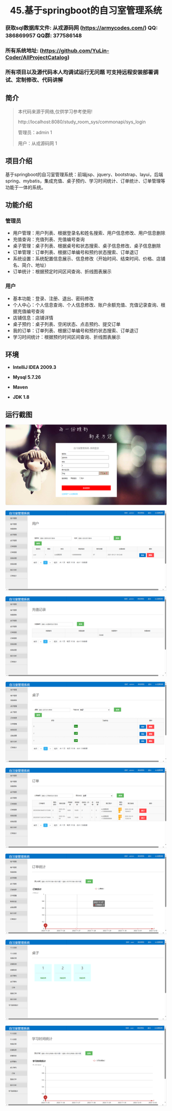 <p><h1 align="center">45.基于springboot的自习室管理系统</h1></p>

###  获取sql数据库文件: 从戎源码网 (https://armycodes.com/) QQ: 386869957 QQ群: 377586148 
###  所有系统地址: (https://github.com/YuLin-Coder/AllProjectCatalog) 
###  所有项目以及源代码本人均调试运行无问题 可支持远程安装部署调试、定制修改、代码讲解

## 简介

> 本代码来源于网络,仅供学习参考使用!
> 
> http://localhost:8080/study_room_sys/commonapi/sys_login
> 
> 管理员：admin 1
> 
> 用户：从戎源码网 1
>

## 项目介绍
基于springboot的自习室管理系统：前端jsp、jquery、bootstrap、layui，后端 spring、mybatis，集成充值、桌子预约、学习时间统计、订单统计、订单管理等功能于一体的系统。

## 功能介绍

### 管理员

- 用户管理：用户列表、根据登录名和姓名搜索、用户信息修改、用户信息删除
- 充值查询：充值列表、充值编号查询
- 桌子管理：桌子列表、根据桌号和状态搜索、桌子信息修改、桌子信息删除
- 订单管理：订单列表、根据订单编号和预约状态搜索、订单退订
- 系统设置：系统配置信息展示、信息修改（开始时间、结束时间、价格、店铺名、简介、地址）
- 订单统计：根据预定时间区间查询、折线图表展示

### 用户

- 基本功能：登录、注册、退出、密码修改
- 个人中心：个人信息查询、个人信息修改、账户余额充值、充值记录查询、根据充值编号查询
- 店铺信息：店铺详情
- 桌子预约：桌子列表、空闲状态、点击预约、提交订单
- 我的订单：订单列表、根据订单编号和预约状态搜索、订单退订
- 学习时间统计：根据预约时间区间查询、折线图表展示

## 环境

- <b>IntelliJ IDEA 2009.3</b>

- <b>Mysql 5.7.26</b>

- <b>Maven</b>

- <b>JDK 1.8</b>


## 运行截图
![](screenshot/1.png)

![](screenshot/2.png)

![](screenshot/3.png)

![](screenshot/4.png)

![](screenshot/5.png)

![](screenshot/6.png)

![](screenshot/7.png)

![](screenshot/8.png)
